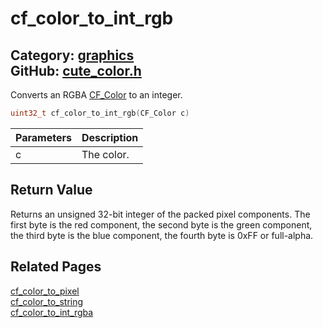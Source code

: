 [](../header.md ':include')

# cf_color_to_int_rgb

Category: [graphics](/api_reference?id=graphics)  
GitHub: [cute_color.h](https://github.com/RandyGaul/cute_framework/blob/master/include/cute_color.h)  
---

Converts an RGBA [CF_Color](/graphics/cf_color.md) to an integer.

```cpp
uint32_t cf_color_to_int_rgb(CF_Color c)
```

Parameters | Description
--- | ---
c | The color.

## Return Value

Returns an unsigned 32-bit integer of the packed pixel components. The first byte is the red component, the second byte is
the green component, the third byte is the blue component, the fourth byte is 0xFF or full-alpha.

## Related Pages

[cf_color_to_pixel](/graphics/cf_color_to_pixel.md)  
[cf_color_to_string](/graphics/cf_color_to_string.md)  
[cf_color_to_int_rgba](/graphics/cf_color_to_int_rgba.md)  

